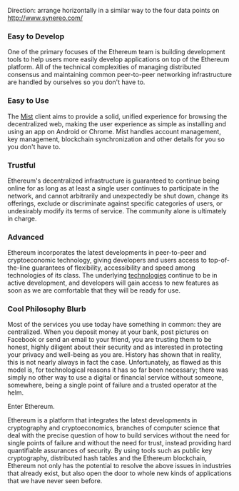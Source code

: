 Direction: arrange horizontally in a similar way to the four data points on http://www.synereo.com/

### Easy to Develop

One of the primary focuses of the Ethereum team is building development tools to help users more easily develop applications on top of the Ethereum platform. All of the technical complexities of managing distributed consensus and maintaining common peer-to-peer networking infrastructure are handled by ourselves so you don't have to.

### Easy to Use

The [Mist](https://github.com/ethereum/mist) client aims to provide a solid, unified experience for browsing the decentralized web, making the user experience as simple as installing and using an app on Android or Chrome. Mist handles account management, key management, blockchain synchronization and other details for you so you don't have to.

### Trustful

Ethereum's decentralized infrastructure is guaranteed to continue being online for as long as at least a single user continues to participate in the network, and cannot arbitrarily and unexpectedly be shut down, change its offerings, exclude or discriminate against specific categories of users, or undesirably modify its terms of service. The community alone is ultimately in charge.

### Advanced

Ethereum incorporates the latest developments in peer-to-peer and cryptoeconomic technology, giving developers and users access to top-of-the-line guarantees of flexibility, accessibility and speed among technologies of its class. The underlying [technologies](https://github.com/ethereum/ethereum.org/wiki/Technology) continue to be in active development, and developers will gain access to new features as soon as we are comfortable that they will be ready for use.

### Cool Philosophy Blurb

Most of the services you use today have something in common: they are centralized. When you deposit money at your bank, post pictures on Facebook or send an email to your friend, you are trusting them to be honest, highly diligent about their security and as interested in protecting your privacy and well-being as you are. History has shown that in reality, this is not nearly always in fact the case. Unfortunately, as flawed as this model is, for technological reasons it has so far been necessary; there was simply no other way to use a digital or financial service without someone, somewhere, being a single point of failure and a trusted operator at the helm.

Enter Ethereum.

Ethereum is a platform that integrates the latest developments in cryptography and cryptoeconomics, branches of computer science that deal with the precise question of how to build services without the need for single points of failure and without the need for trust, instead providing hard quantifiable assurances of security. By using tools such as public key cryptography, distributed hash tables and the Ethereum blockchain, Ethereum not only has the potential to resolve the above issues in industries that already exist, but also open the door to whole new kinds of applications that we have never seen before.